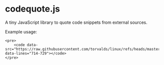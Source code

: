 # codequote.js

A tiny JavaScript library to quote code snippets from external sources.

Example usage:
```
<pre>
    <code data-src="https://raw.githubusercontent.com/torvalds/linux/refs/heads/master/kernel/watchdog.c" data-lines="714-729"></code>
</pre>
```
